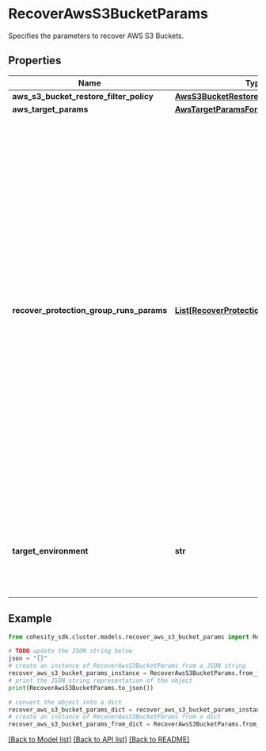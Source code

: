 # RecoverAwsS3BucketParams

Specifies the parameters to recover AWS S3 Buckets.

## Properties

Name | Type | Description | Notes
------------ | ------------- | ------------- | -------------
**aws_s3_bucket_restore_filter_policy** | [**AwsS3BucketRestoreFilterPolicy**](AwsS3BucketRestoreFilterPolicy.md) |  | [optional] 
**aws_target_params** | [**AwsTargetParamsForRecoverS3**](AwsTargetParamsForRecoverS3.md) |  | [optional] 
**recover_protection_group_runs_params** | [**List[RecoverProtectionGroupRunParams]**](RecoverProtectionGroupRunParams.md) | Specifies the Protection Group Runs params to recover. All the VM&#39;s that are successfully backed up by specified Runs will be recovered. This can be specified along with individual snapshots of VMs. User has to make sure that specified Object snapshots and Protection Group Runs should not have any intersection. For example, user cannot specify multiple Runs which has same Object or an Object snapshot and a Run which has same Object&#39;s snapshot. | [optional] 
**target_environment** | **str** | Specifies the environment of the recovery target. The corresponding params below must be filled out. | 

## Example

```python
from cohesity_sdk.cluster.models.recover_aws_s3_bucket_params import RecoverAwsS3BucketParams

# TODO update the JSON string below
json = "{}"
# create an instance of RecoverAwsS3BucketParams from a JSON string
recover_aws_s3_bucket_params_instance = RecoverAwsS3BucketParams.from_json(json)
# print the JSON string representation of the object
print(RecoverAwsS3BucketParams.to_json())

# convert the object into a dict
recover_aws_s3_bucket_params_dict = recover_aws_s3_bucket_params_instance.to_dict()
# create an instance of RecoverAwsS3BucketParams from a dict
recover_aws_s3_bucket_params_from_dict = RecoverAwsS3BucketParams.from_dict(recover_aws_s3_bucket_params_dict)
```
[[Back to Model list]](../README.md#documentation-for-models) [[Back to API list]](../README.md#documentation-for-api-endpoints) [[Back to README]](../README.md)


